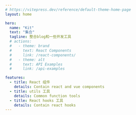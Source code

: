 ```yaml
---
# https://vitepress.dev/reference/default-theme-home-page
layout: home

hero:
  name: "Kit"
  text: "集合"
  tagline: 整合blog和一些开发工具
  # actions:
  #   - theme: brand
  #     text: React Components
  #     link: /react-components/
  #   - theme: alt
  #     text: API Examples
  #     link: /api-examples

features:
  - title: React 组件
    details: Contain react and vue components
  - title: utils 工具
    details: Common function tools
  - title: React hooks 工具
    details: Contain react hooks
---
```


